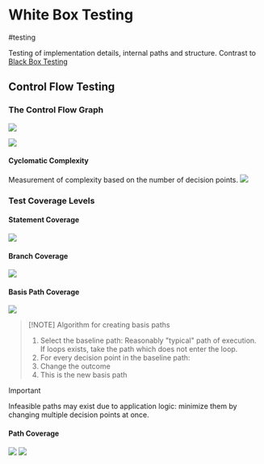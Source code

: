 # White Box Testing
#testing 

Testing of implementation details, internal paths and structure. Contrast to [Black Box Testing](Notes/Black%20Box%20Testing.md)

## Control Flow Testing
### The Control Flow Graph
![](https://i.imgur.com/PBUSMPg.png)

![](https://i.imgur.com/T7rt8Ea.png)

#### Cyclomatic Complexity
Measurement of complexity based on the number of decision points.
![](https://i.imgur.com/9aO8asZ.png)

### Test Coverage Levels
#### Statement Coverage
![](https://i.imgur.com/ephQk5f.png)

#### Branch Coverage
![](https://i.imgur.com/fiNmfCC.png)

#### Basis Path Coverage
![](https://i.imgur.com/xFTJNs3.png)

> [!NOTE] Algorithm for creating basis paths
> 1. Select the baseline path: Reasonably "typical" path of execution. If loops exists, take the path which does not enter the loop.
> 2. For every decision point in the baseline path:
> 	1. Change the outcome
> 	2. This is the new basis path

> [!important]
> Infeasible paths may exist due to application logic: minimize them by changing multiple decision points at once.

#### Path Coverage
![](https://s3.us-west-2.amazonaws.com/secure.notion-static.com/79909ad3-336d-4fd4-94e1-2eda5533c461/Untitled.png?X-Amz-Algorithm=AWS4-HMAC-SHA256&X-Amz-Content-Sha256=UNSIGNED-PAYLOAD&X-Amz-Credential=AKIAT73L2G45EIPT3X45%2F20220417%2Fus-west-2%2Fs3%2Faws4_request&X-Amz-Date=20220417T144444Z&X-Amz-Expires=86400&X-Amz-Signature=a03bc1bb8e8c99a9822d68b1e0956b907cfe8612ad536f2f59e0e7d2c3cc8fa8&X-Amz-SignedHeaders=host&response-content-disposition=filename%20%3D%22Untitled.png%22&x-id=GetObject)
![](https://i.imgur.com/3wkNDjW.png)

